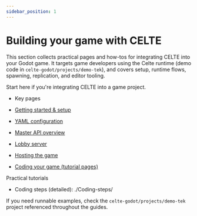 ```yaml
---
sidebar_position: 1
---
```


# Building your game with CELTE

This section collects practical pages and how-tos for integrating CELTE into your Godot game. It targets game developers using the Celte runtime (demo code in `celte-godot/projects/demo-tek`), and covers setup, runtime flows, spawning, replication, and editor tooling.

Start here if you're integrating CELTE into a game project.

- Key pages

- [Getting started & setup](./01-Intro.md)
- [YAML configuration](./02-YAML-config.md)
- [Master API overview](./03-Master-API.md)
- [Lobby server](./04-Lobby-server.md)
- [Hosting the game](./05-Hosting-the-game.md)
- [Coding your game (tutorial pages)](./06-Coding-your-game.md)

Practical tutorials

- Coding steps (detailed): ./Coding-steps/

If you need runnable examples, check the `celte-godot/projects/demo-tek` project referenced throughout the guides.
